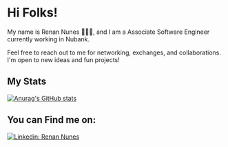 # Hi Folks!

My name is Renan Nunes 🧑🏾‍🦱, and  I am a Associate Software Engineer currently working in Nubank.

Feel free to reach out to me for networking, exchanges, and collaborations. I'm open to new ideas and fun projects!

## My Stats

[![Anurag's GitHub stats](https://github-readme-stats.vercel.app/api?username=renanNun)](https://github.com/renanNun/github-readme-stats)

## You can Find me on:

[![Linkedin: Renan Nunes](https://img.shields.io/badge/-RenanNunes-blue?style=flat-square&logo=Linkedin&logoColor=white&link=https://www.linkedin.com/in/renan-nunesufjf/)](https://www.linkedin.com/in/renan-nunesufjf/)